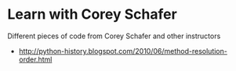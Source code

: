 # Learn with Corey Schafer
Different pieces of code from Corey Schafer and other instructors


* http://python-history.blogspot.com/2010/06/method-resolution-order.html
